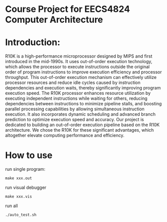 # Course Project for EECS4824 Computer Architecture

# Introduction:

R10K is a high-performance microprocessor designed by MIPS and first introduced in the mid-1990s. It uses out-of-order execution technology, which allows the processor to execute instructions outside the original order of program instructions to improve execution efficiency and processor throughput. This out-of-order execution mechanism can effectively utilize processor resources and reduce idle cycles caused by instruction dependencies and execution waits, thereby significantly improving program execution speed.
The R10K processor enhances resource utilization by executing independent instructions while waiting for others, reducing dependencies between instructions to minimize pipeline stalls, and boosting parallel processing capabilities by allowing simultaneous instruction execution. It also incorporates dynamic scheduling and advanced branch prediction to optimize execution speed and accuracy. Our project is dedicated to building an out-of-order execution pipeline based on the R10K architecture. We chose the R10K for these significant advantages, which altogether elevate computing performance and efficiency.



# How to use

run single program:

```shell
make xxx.out
```

run visual debugger

```shell
make xxx.vis
```

run all
```shell
./auto_test.sh
```
